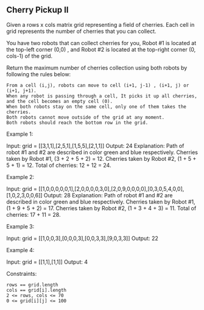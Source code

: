 ## Cherry Pickup II

Given a rows x cols matrix grid representing a field of cherries. Each cell in grid represents the number of cherries that you can collect.

You have two robots that can collect cherries for you, Robot #1 is located at the top-left corner (0,0) , and Robot #2 is located at the top-right corner (0, cols-1) of the grid.

Return the maximum number of cherries collection using both robots  by following the rules below:

    From a cell (i,j), robots can move to cell (i+1, j-1) , (i+1, j) or (i+1, j+1).
    When any robot is passing through a cell, It picks it up all cherries, and the cell becomes an empty cell (0).
    When both robots stay on the same cell, only one of them takes the cherries.
    Both robots cannot move outside of the grid at any moment.
    Both robots should reach the bottom row in the grid.

 

Example 1:

Input: grid = [[3,1,1],[2,5,1],[1,5,5],[2,1,1]]
Output: 24
Explanation: Path of robot #1 and #2 are described in color green and blue respectively.
Cherries taken by Robot #1, (3 + 2 + 5 + 2) = 12.
Cherries taken by Robot #2, (1 + 5 + 5 + 1) = 12.
Total of cherries: 12 + 12 = 24.

Example 2:

Input: grid = [[1,0,0,0,0,0,1],[2,0,0,0,0,3,0],[2,0,9,0,0,0,0],[0,3,0,5,4,0,0],[1,0,2,3,0,0,6]]
Output: 28
Explanation: Path of robot #1 and #2 are described in color green and blue respectively.
Cherries taken by Robot #1, (1 + 9 + 5 + 2) = 17.
Cherries taken by Robot #2, (1 + 3 + 4 + 3) = 11.
Total of cherries: 17 + 11 = 28.

Example 3:

Input: grid = [[1,0,0,3],[0,0,0,3],[0,0,3,3],[9,0,3,3]]
Output: 22

Example 4:

Input: grid = [[1,1],[1,1]]
Output: 4

 

Constraints:

    rows == grid.length
    cols == grid[i].length
    2 <= rows, cols <= 70
    0 <= grid[i][j] <= 100 

